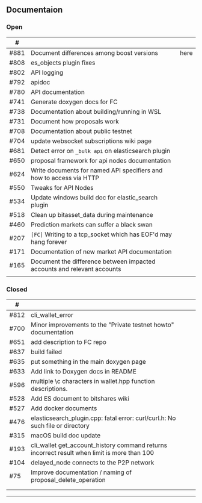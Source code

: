 ## Documentaion

### Open 

| # | | | 
|---|---|---|
| #881 | Document differences among boost versions  | here |
| #808 | es_objects plugin fixes |  |
| #802 | API logging |  |
| #792 | apidoc |  |
| #780 | API documentation  |  |
| #741 | Generate doxygen docs for FC |  |
| #738 | Documentation about building/running in WSL |  |
| #731 | Document how proposals work |  |
| #708 | Documentation about public testnet |  |
| #704 | update websocket subscriptions wiki page |  |
| #681 | Detect error on `_bulk api` on elasticsearch plugin |  |
| #650 | proposal framework for api nodes documentation |  |
| #624 | Write documents for named API specifiers and how to access via HTTP  |  |
| #550 | Tweaks for API Nodes |  |
| #534 | Update windows build doc for elastic_search plugin |  |
| #518 | Clean up bitasset_data during maintenance |  |
| #460 | Prediction markets can suffer a black swan |  |
| #207 | `[FC]` Writing to a tcp_socket which has EOF'd may hang forever |  |
| #171 | Documentation of new market API documentation |  |
| #165 | Document the difference between impacted accounts and relevant accounts |  |
|  |  |  |

### Closed

| # | | | 
|---|---|---|
| #812 | cli_wallet_error |  |
| #700 | Minor improvements to the "Private testnet howto" documentation  |  |
| #651 | add description to FC repo  |  |
| #637 | build failed |  |
| #635 | put something in the main doxygen page |  |
| #633 | Add link to Doxygen docs in README  |  |
| #596 | multiple \c characters in wallet.hpp function descriptions. |  |
| #528 | Add ES document to bitshares wiki |  |
| #527 | Add docker documents |  |
| #476 | elasticsearch_plugin.cpp: fatal error: curl/curl.h: No such file or directory |  |
| #315 | macOS build doc update |  |
| #193 | cli_wallet get_account_history command returns incorrect result when limit is more than 100 |  |
| #104 | delayed_node connects to the P2P network |  |
| #75 | Improve documentation / naming of proposal_delete_operation  |  |
|  |  |  |
|  |  |  |


***

